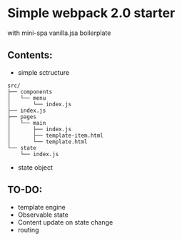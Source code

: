 # Simple webpack 2.0 starter
with mini-spa vanilla.jsa boilerplate

## Contents:

* simple sctructure
```
src/
├── components
│   └── menu
│       └── index.js
├── index.js
├── pages
│   └── main
│       ├── index.js
│       ├── template-item.html
│       └── template.html
└── state
    └── index.js
```
* state object

## TO-DO:
* template engine
* Observable state
* Content update on state change
* routing
